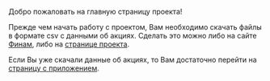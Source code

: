 Добро пожаловать на главную страницу проекта!

Прежде чем начать работу с проектом, Вам необходимо скачать 
файлы в формате csv с данными об акциях. Сделать это можно либо
на сайте [Финам](https://www.finam.ru/profile/moex-akcii/pllc-yandex-n-v/export/?market=1&em=388383&code=YNDX&apply=0&df=1&mf=6&yf=2019&from=01.07.2019&dt=8&mt=6&yt=2019&to=08.07.2019&p=6&f=YNDX_190701_190708&e=.csv&cn=YNDX&dtf=1&tmf=1&MSOR=1&mstime=on&mstimever=1&sep=3&sep2=2&datf=1&at=1&fsp=1),
либо на [странице проекта](https://github.com/pashmentov96/StockApp/tree/master/samples).

Если Вы уже скачали данные об акциях, то Вам достаточно перейти на 
[страницу с приложением](https://pashmentov96.github.io/StockApp/stock.html).

